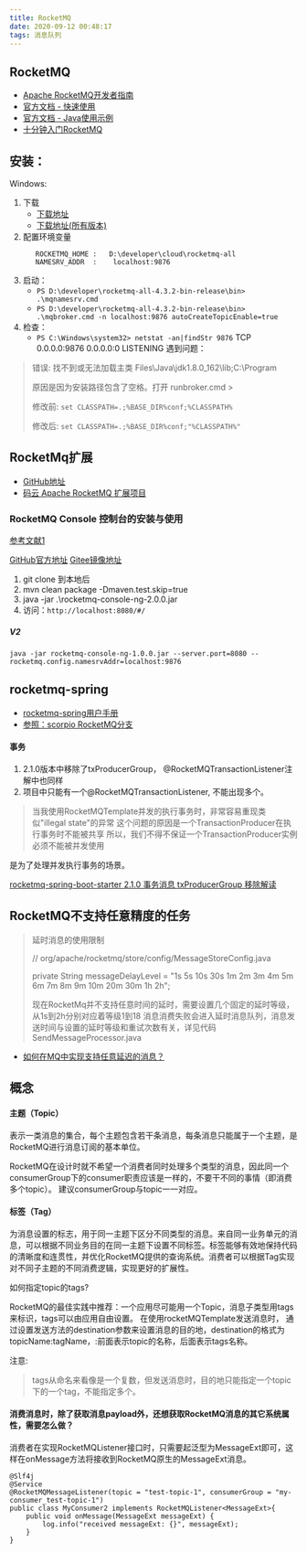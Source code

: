```yaml
---
title: RocketMQ
date: 2020-09-12 00:48:17
tags: 消息队列
---
```

## RocketMQ

- [Apache RocketMQ开发者指南](https://github.com/apache/rocketmq/tree/master/docs/cn)
- [官方文档 - 快速使用](https://rocketmq.apache.org/docs/quick-start/)
- [官方文档 - Java使用示例](https://github.com/apache/rocketmq/blob/master/docs/cn/RocketMQ_Example.md)
- [十分钟入门RocketMQ](http://jm.taobao.org/2017/01/12/rocketmq-quick-start-in-10-minutes/)

## 安装：
Windows:
1. 下载
    - [下载地址](https://archive.apache.org/dist/rocketmq/4.3.2/rocketmq-all-4.3.2-bin-release.zip)
    - [下载地址(所有版本)](https://archive.apache.org/dist/rocketmq/4.8.0/)
2. 配置环境变量
    ```
       ROCKETMQ_HOME :   D:\developer\cloud\rocketmq-all
       NAMESRV_ADDR  :    localhost:9876
    ```
3. 启动：
    - `PS D:\developer\rocketmq-all-4.3.2-bin-release\bin> .\mqnamesrv.cmd`
    - `PS D:\developer\rocketmq-all-4.3.2-bin-release\bin> .\mqbroker.cmd -n localhost:9876 autoCreateTopicEnable=true`
4. 检查：
    - `PS C:\Windows\system32> netstat -an|findStr 9876`
        TCP    0.0.0.0:9876           0.0.0.0:0              LISTENING
遇到问题：
 
> 错误: 找不到或无法加载主类 Files\Java\jdk1.8.0_162\lib;C:\Program
> 
> 原因是因为安装路径包含了空格。打开 runbroker.cmd >
>
> 修改前: `set CLASSPATH=.;%BASE_DIR%conf;%CLASSPATH%`
>
> 修改后: `set CLASSPATH=.;%BASE_DIR%conf;"%CLASSPATH%"`



## RocketMq扩展
- [GitHub地址](https://github.com/apache/rocketmq-externals)
- [码云 Apache RocketMQ 扩展项目](https://gitee.com/mirrors/RocketMQ-Externals)


### RocketMQ Console 控制台的安装与使用
[参考文献1](https://blog.csdn.net/qq_22017479/article/details/89945485)

[GitHub官方地址](https://github.com/apache/rocketmq-externals/tree/master/)
[Gitee镜像地址](https://gitee.com/mirrors/RocketMQ-Externals/tree/master/rocketmq-console)

1. git clone 到本地后
2. mvn clean package -Dmaven.test.skip=true
3. java -jar .\rocketmq-console-ng-2.0.0.jar
4. 访问：`http://localhost:8080/#/`

##### V2
`java -jar rocketmq-console-ng-1.0.0.jar --server.port=8080 --rocketmq.config.namesrvAddr=localhost:9876`




## rocketmq-spring
- [rocketmq-spring用户手册](https://github.com/apache/rocketmq-spring/wiki/%E7%94%A8%E6%88%B7%E6%89%8B%E5%86%8C)
- [参照：scorpio RocketMQ分支](https://github.com/f981545521/scorpio/tree/scorpio_rocketmq_deep)

#### 事务
1. 2.1.0版本中移除了txProducerGroup， @RocketMQTransactionListener注解中也同样
2. 项目中只能有一个@RocketMQTransactionListener, 不能出现多个。

> 当我使用RocketMQTemplate并发的执行事务时，非常容易重现类似"illegal state"的异常 这个问题的原因是一个TransactionProducer在执行事务时不能被共享 所以，我们不得不保证一个TransactionProducer实例必须不能被并发使用

是为了处理并发执行事务的场景。

[rocketmq-spring-boot-starter 2.1.0 事务消息 txProducerGroup 移除解读](https://my.oschina.net/buwei/blog/4255263/)

## RocketMQ不支持任意精度的任务
>
> 延时消息的使用限制
>
> // org/apache/rocketmq/store/config/MessageStoreConfig.java
>
> private String messageDelayLevel = "1s 5s 10s 30s 1m 2m 3m 4m 5m 6m 7m 8m 9m 10m 20m 30m 1h 2h";
>
> 现在RocketMq并不支持任意时间的延时，需要设置几个固定的延时等级，从1s到2h分别对应着等级1到18 消息消费失败会进入延时消息队列，消息发送时间与设置的延时等级和重试次数有关，详见代码SendMessageProcessor.java
>
- [如何在MQ中实现支持任意延迟的消息？](https://www.cnblogs.com/hzmark/p/mq-delay-msg.html)



## 概念

#### 主题（Topic）
表示一类消息的集合，每个主题包含若干条消息，每条消息只能属于一个主题，是RocketMQ进行消息订阅的基本单位。

RocketMQ在设计时就不希望一个消费者同时处理多个类型的消息，因此同一个consumerGroup下的consumer职责应该是一样的，不要干不同的事情（即消费多个topic）。
建议consumerGroup与topic一一对应。

#### 标签（Tag）

为消息设置的标志，用于同一主题下区分不同类型的消息。来自同一业务单元的消息，可以根据不同业务目的在同一主题下设置不同标签。标签能够有效地保持代码的清晰度和连贯性，并优化RocketMQ提供的查询系统。消费者可以根据Tag实现对不同子主题的不同消费逻辑，实现更好的扩展性。

如何指定topic的tags?

RocketMQ的最佳实践中推荐：一个应用尽可能用一个Topic，消息子类型用tags来标识，tags可以由应用自由设置。 在使用rocketMQTemplate发送消息时，
通过设置发送方法的destination参数来设置消息的目的地，destination的格式为topicName:tagName，:前面表示topic的名称，后面表示tags名称。

注意:

> tags从命名来看像是一个复数，但发送消息时，目的地只能指定一个topic下的一个tag，不能指定多个。

#### 消费消息时，除了获取消息payload外，还想获取RocketMQ消息的其它系统属性，需要怎么做？

消费者在实现RocketMQListener接口时，只需要起泛型为MessageExt即可，这样在onMessage方法将接收到RocketMQ原生的MessageExt消息。
```
@Slf4j
@Service
@RocketMQMessageListener(topic = "test-topic-1", consumerGroup = "my-consumer_test-topic-1")
public class MyConsumer2 implements RocketMQListener<MessageExt>{
    public void onMessage(MessageExt messageExt) {
        log.info("received messageExt: {}", messageExt);
    }
}
```
